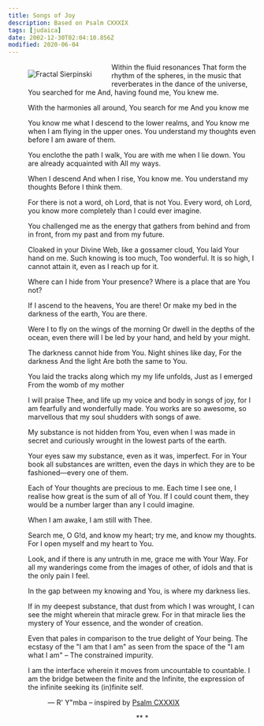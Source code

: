 ```yaml
---
title: Songs of Joy
description: Based on Psalm CXXXIX
tags: [judaica]
date: 2002-12-30T02:04:10.856Z
modified: 2020-06-04
---
```


<figure style='float: left'>
  <img src='/posts/img/Fractal-Sierpinski-N-gon.png' alt='Fractal Sierpinski' />
</figure>

<div style="margin-left: 2.5rem">

Within the fluid resonances
That form the rhythm of the spheres,
in the music that reverberates in the
dance of the universe,
You searched for me
And, having found me,
You knew me.

With the harmonies all around,
You search for me
And you know me

You know me what I descend
to the lower realms, and You
know me when I am flying
in the upper ones. You
understand my thoughts
even before I am aware of them.

You enclothe the path I walk,
You are with me when I lie down.
You are already acquainted with
All my ways.

When I descend
And when I rise,
You know me.
You understand my thoughts
Before I think them.

For there is not a word, oh Lord,
that is not You. Every word, oh Lord,
you know more completely than I
could ever imagine.

You challenged me as the
energy that gathers from behind
and from in front, from my past and from my future.

Cloaked in your Divine Web,
like a gossamer cloud,
You laid Your hand on me.
Such knowing is too much,
Too wonderful. It is so high,
I cannot attain it, even
as I reach up for it.

Where can I hide from Your presence?
Where is a place that are You not?

If I ascend to the heavens,
You are there! Or make my bed
in the darkness of the earth,
You are there.

Were I to fly on the wings of the morning
Or dwell in the depths of the ocean,
even there will I be led by your hand,
and held by your might.

The darkness
cannot hide
from You.
Night shines like day,
For the darkness
And the light
Are both the same
to You.

You laid the tracks
along which my my life unfolds,
Just as I emerged
From the womb of
my mother

I will praise Thee,
and life up my voice and body in
songs of joy, for I am
fearfully and wonderfully made.
You works are so awesome,
so marvellous that my soul
shudders with songs of awe.

My substance is not hidden
from You, even when I was made
in secret and curiously wrought
in the lowest parts of the earth.

Your eyes saw my substance, even as it was,
imperfect. For in Your book all
substances are written, even the days
in which they are to be fashioned&mdash;every
one of them.

Each of Your thoughts are precious to me.
Each time I see one, I realise how great
is the sum of all of You. If I could count
them, they would be a number larger than
any I could imagine.

When I am awake, I am still with Thee.

Search me, O G!d, and know my heart;
try me, and know my thoughts. For I open
myself and my heart to You.

Look, and if there is any untruth in me,
grace me with Your Way. For all my
wanderings come from the images of other,
of idols and that is the only pain I feel.

In the gap between my knowing and You, is where
my darkness lies.

If in my deepest substance,
that dust from which I was wrought,
I can see the might wherein that miracle
grew. For in that miracle lies the
mystery of Your essence, and the
wonder of creation.

Even that pales in comparison to the true
delight of Your being. The ecstasy of the
"I am that I am" as seen from the
space of the "I am what I am" &ndash; The
constrained impurity.

I am the interface wherein it moves
from uncountable to countable. I am
the bridge between the finite and
the Infinite, the expression of the infinite
seeking its (in)finite self.
<p>

<p style="padding-left: 2.5rem">
&mdash; R' Y"mba – inspired by <a href="http://www.mechon-mamre.org/p/pt/pt26d9.htm">Psalm CXXXIX</a>
</p>

<center>** *</center>
